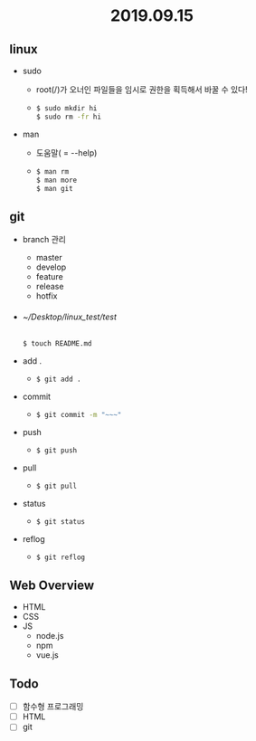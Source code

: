 <h1 align="center">
    2019.09.15
</h1>

</h1>

## linux

+ sudo 

  + root(/)가 오너인 파일들을 임시로 권한을 획득해서 바꿀 수 있다!

  + ```bash
    $ sudo mkdir hi
    $ sudo rm -fr hi
    ```

+ man

  + 도움말( = --help)

  + ```bash
    $ man rm
    $ man more
    $ man git
    ```

## git

+ branch 관리 

  + master
  + develop
  + feature
  + release
  + hotfix

+ ###### ~/Desktop/linux_test/test

  ```bash
  $ touch README.md
  ```

+ add .

  + ```bash
    $ git add .
    ```

+ commit

  + ```bash
    $ git commit -m "~~~"
    ```

+ push

  + ```bash
    $ git push
    ```

+ pull

  + ```bash
    $ git pull
    ```

+ status

  + ```bash
    $ git status
    ```

+ reflog

  + ``` bash
    $ git reflog
    ```

## Web Overview

+ HTML
+ CSS
+ JS
  + node.js
  + npm
  + vue.js



## Todo

- [ ] 함수형 프로그래밍
- [ ] HTML
- [ ] git